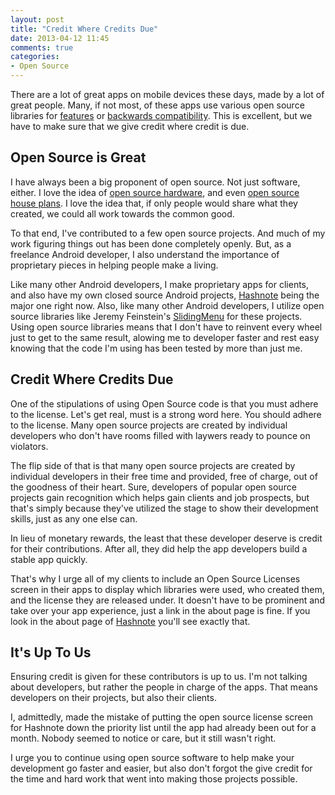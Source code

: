 ```yaml
---
layout: post
title: "Credit Where Credits Due"
date: 2013-04-12 11:45
comments: true
categories: 
- Open Source
---
```


There are a lot of great apps on mobile devices these days, made by a lot of great people.  Many, if not most, of these apps use various open source libraries for [features](https://github.com/jfeinstein10/SlidingMenu) or [backwards compatibility](http://www.actionbarsherlock.com).  This is excellent, but we have to make sure that we give credit where credit is due.

## Open Source is Great

I have always been a big proponent of open source.  Not just software, either.  I love the idea of [open source  hardware](http://www.arduino.cc/), and even [open source house plans](http://www.wikihouse.cc/).  I love the idea that, if only people would share what they created, we could all work towards the common good.

<!-- more -->

To that end, I've contributed to a few open source projects.  And much of my work figuring things out has been done completely openly.  But, as a freelance Android developer, I also understand the importance of proprietary pieces in helping people make a living.

Like many other Android developers, I make proprietary apps for clients, and also have my own closed source Android projects, [Hashnote](http://www.hashnoteapp.com) being the major one right now.  Also, like many other Android developers, I utilize open source libraries like Jeremy Feinstein's [SlidingMenu](https://github.com/jfeinstein10/SlidingMenu) for these projects.  Using open source libraries means that I don't have to reinvent every wheel just to get to the same result, alowing me to developer faster and rest easy knowing that the code I'm using has been tested by more than just me.

## Credit Where Credits Due

One of the stipulations of using Open Source code is that you must adhere to the license.  Let's get real, must is a strong word here.  You should adhere to the license.  Many open source projects are created by individual developers who don't have rooms filled with laywers ready to pounce on violators.

The flip side of that is that many open source projects are created by individual developers in their free time and provided, free of charge, out of the goodness of their heart.  Sure, developers of popular open source projects gain recognition which helps gain clients and job prospects, but that's simply because they've utilized the stage to show their development skills, just as any one else can.

In lieu of monetary rewards, the least that these developer deserve is credit for their contributions.  After all, they did help the app developers build a stable app quickly.

That's why I urge all of my clients to include an Open Source Licenses screen in their apps to display which libraries were used, who created them, and the license they are released under.  It doesn't have to be prominent and take over your app experience, just a link in the about page is fine.  If you look in the about page of [Hashnote](http://www.hashnoteapp.com) you'll see exactly that.

## It's Up To Us

Ensuring credit is given for these contributors is up to us.  I'm not talking about developers, but rather the people in charge of the apps.  That means developers on their projects, but also their clients.

I, admittedly, made the mistake of putting the open source license screen for Hashnote down the priority list until the app had already been out for a month.  Nobody seemed to notice or care, but it still wasn't right.

I urge you to continue using open source software to help make your development go faster and easier, but also don't forgot the give credit for the time and hard work that went into making those projects possible.